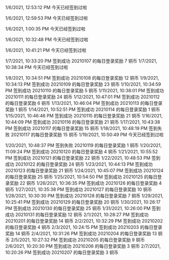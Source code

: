 1/6/2021, 12:53:12 PM
今天已经签到过啦

1/6/2021, 12:59:53 PM
今天已经签到过啦

1/6/2021, 1:00:35 PM
今天已经签到过啦

1/6/2021, 10:32:48 PM
今天已经签到过啦

1/6/2021, 10:41:21 PM
今天已经签到过啦

1/7/2021, 10:33:20 PM
签到成功
20210107 的每日登录奖励 7 铜币
1/7/2021, 10:38:34 PM
今天已经签到过啦

1/8/2021, 10:34:51 PM
签到成功
20210108 的每日登录奖励 12 铜币
1/9/2021, 10:34:13 PM
签到成功
20210109 的每日登录奖励 23 铜币
1/10/2021, 10:34:59 PM
签到成功
20210110 的每日登录奖励 5 铜币
1/11/2021, 10:38:01 PM
签到成功
20210111 的每日登录奖励 24 铜币
1/12/2021, 10:47:01 PM
签到成功
20210112 的每日登录奖励 6 铜币
1/13/2021, 10:46:04 PM
签到成功
20210113 的每日登录奖励 1 铜币
1/14/2021, 10:52:51 PM
签到成功
20210114 的每日登录奖励 1 铜币
1/15/2021, 10:46:46 PM
签到成功
20210115 的每日登录奖励 21 铜币
1/16/2021, 10:44:09 PM
签到成功
20210116 的每日登录奖励 21 铜币
1/17/2021, 10:43:38 PM
签到成功
20210117 的每日登录奖励 15 铜币
1/18/2021, 10:48:19 PM
签到失败
20210117 的每日登录奖励 15 铜币
1/19/2021, 10:50:49 PM
今天已经签到过啦

1/20/2021, 10:48:37 PM
签到失败
20210119 的每日登录奖励 1 铜币
1/20/2021, 11:09:24 PM
签到成功
20210120 的每日登录奖励 4 铜币
1/21/2021, 10:55:52 PM
签到成功
20210121 的每日登录奖励 22 铜币
1/22/2021, 10:48:53 PM
签到成功
20210122 的每日登录奖励 24 铜币
1/23/2021, 10:44:13 PM
签到成功
20210123 的每日登录奖励 21 铜币
1/24/2021, 10:45:07 PM
签到成功
20210124 的每日登录奖励 25 铜币
1/25/2021, 10:54:50 PM
签到成功
20210125 的每日登录奖励 22 铜币
1/26/2021, 10:36:35 PM
签到成功
20210126 的每日登录奖励 4 铜币
1/27/2021, 10:35:38 PM
签到成功
20210127 的每日登录奖励 10 铜币
1/28/2021, 10:30:30 PM
签到成功
20210128 的每日登录奖励 7 铜币
1/29/2021, 10:25:41 PM
签到成功
20210129 的每日登录奖励 20 铜币
1/30/2021, 10:26:17 PM
签到成功
20210130 的每日登录奖励 25 铜币
1/31/2021, 10:26:00 PM
签到成功
20210131 的每日登录奖励 12 铜币
2/1/2021, 10:28:27 PM
签到成功
20210201 的每日登录奖励 14 铜币
2/2/2021, 10:32:29 PM
签到成功
20210202 的每日登录奖励 4 铜币
2/3/2021, 10:24:15 PM
签到成功
20210203 的每日登录奖励 14 铜币
2/4/2021, 10:31:26 PM
签到成功
20210204 的每日登录奖励 13 铜币
2/5/2021, 10:27:32 PM
签到成功
20210205 的每日登录奖励 9 铜币
2/6/2021, 10:20:30 PM
签到成功
20210206 的每日登录奖励 3 铜币
2/7/2021, 10:20:26 PM
签到成功
20210207 的每日登录奖励 3 铜币
